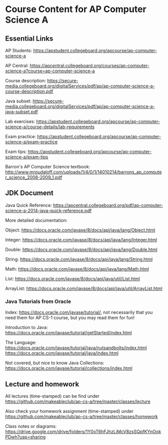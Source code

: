 # Course Content for AP Computer Science A

## Essential Links
AP Students: https://apstudent.collegeboard.org/apcourse/ap-computer-science-a

AP Central: https://apcentral.collegeboard.org/courses/ap-computer-science-a?course=ap-computer-science-a

Course description: https://secure-media.collegeboard.org/digitalServices/pdf/ap/ap-computer-science-a-course-description.pdf

Java subset: https://secure-media.collegeboard.org/digitalServices/pdf/ap/ap-computer-science-a-java-subset.pdf

Lab exercises: https://apstudent.collegeboard.org/apcourse/ap-computer-science-a/course-details/lab-requirements

Exam practice: https://apstudent.collegeboard.org/apcourse/ap-computer-science-a/exam-practice

Exam tips: https://apstudent.collegeboard.org/apcourse/ap-computer-science-a/exam-tips

Barron's AP Computer Science textbook: http://www.mrpudaloff.com/uploads/1/4/0/1/14010214/barrons_ap_computer_science_2008-2009_1.pdf

## JDK Document

Java Quick Reference: https://apcentral.collegeboard.org/pdf/ap-computer-science-a-2014-java-quick-reference.pdf

More detailed documentation:

Object: https://docs.oracle.com/javase/8/docs/api/java/lang/Object.html

Integer: https://docs.oracle.com/javase/8/docs/api/java/lang/Integer.html

Double: https://docs.oracle.com/javase/8/docs/api/java/lang/Double.html

String: https://docs.oracle.com/javase/8/docs/api/java/lang/String.html

Math: https://docs.oracle.com/javase/8/docs/api/java/lang/Math.html

List: https://docs.oracle.com/javase/8/docs/api/java/util/List.html

ArrayList: https://docs.oracle.com/javase/8/docs/api/java/util/ArrayList.html

### Java Tutorials from Oracle
Index: https://docs.oracle.com/javase/tutorial/,
not necessarily that you need them for AP CS-1 course, but you may read them for fun!

Introduction to Java: https://docs.oracle.com/javase/tutorial/getStarted/index.html

The Language:
https://docs.oracle.com/javase/tutorial/java/nutsandbolts/index.html
https://docs.oracle.com/javase/tutorial/java/index.html

Not covered, but nice to know Java Collections: https://docs.oracle.com/javase/tutorial/collections/index.html


## Lecture and homework

All lectures (time-stamped) can be find under https://github.com/makeableclub/ap-cs-a/tree/master/classes/lecture

Also check your homework assignment (time-stamped) under https://github.com/makeableclub/ap-cs-a/tree/master/classes/homework

Class notes or diagrams: https://drive.google.com/drive/folders/1Y0oT6hFJhzLiMcV8zsSQpfKYnOokPDwh?usp=sharing
